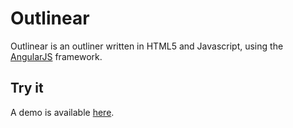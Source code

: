 # Outlinear

Outlinear is an outliner written in HTML5 and Javascript, using the
[AngularJS](http://www.angularjs.org) framework.

## Try it
A demo is available [here](http://ericevenchick.github.com/outlinear).
